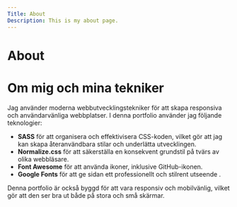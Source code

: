 ```yaml
---
Title: About
Description: This is my about page.
---
```


About
==========================
# Om mig och mina tekniker

Jag använder moderna webbutvecklingstekniker för att skapa responsiva och användarvänliga webbplatser. I denna portfolio använder jag följande teknologier:

- **SASS** för att organisera och effektivisera CSS-koden, vilket gör att jag kan skapa återanvändbara stilar och underlätta utvecklingen.
- **Normalize.css** för att säkerställa en konsekvent grundstil på tvärs av olika webbläsare.
- **Font Awesome** för att använda ikoner, inklusive GitHub-ikonen.
- **Google Fonts** för att ge sidan ett professionellt och stilrent utseende .

Denna portfolio är också byggd för att vara responsiv och mobilvänlig, vilket gör att den ser bra ut både på stora och små skärmar.
